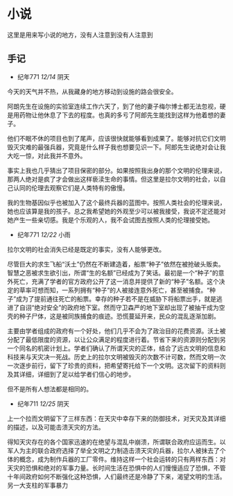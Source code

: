 # 小说

这里是用来写小说的地方，没有人注意到没有人注意到

## 手记

- 纪年771 *12/14* 阴天

今天的天气并不热，从我藏身的地方移动到设施的路会很安全。

阿朗先生在设施的实验室连续工作六天了，到了他的妻子梅尔博士都无法忽视，硬是用药物让他休息了下去的程度。也真的多亏了阿郎先生能找到这样为他着想的妻子。

他们不眠不休的项目也到了尾声，应该很快就能够看到成果了。能够对抗它们文明毁灭灾难的最强兵器，究竟是什么样子我也想要见识一下。阿郎先生说绝对会让我大吃一惊，对此我并不意外。

事实上我也几乎猜出了项目保密的部分。如果按照我出身的那个文明的伦理来说，那两人绝对是疯了才会做出这样亵渎生命的事情。但这里是拉尔文明的社会，以自己认同的伦理去观察它们是人类特有的傲慢。

我的生物基因似乎也被加入了这个最终兵器的蓝图中。按照人类社会的伦理来说，她也应该算是我的孩子。总之我希望她的外观至少可以被我接受，我说不定还能对她产生一些亲切感。我是个乐观的人，我不会试图去按照人类的伦理接受她。

- 纪年771 *12/22* 小雨

拉尔文明的社会消失已经是既定的事实，没有人能够更改。

尽管巨大的求生飞船“沃土”仍然在不断建造着，船票“种子”依然在被抢破头贩卖。智慧之恶被求生欲引出，所谓“生的名额”已经成为了笑话。最初是一个“种子”的意外死亡，充满了学者的官方政府公开了这一消息并提供了新的“种子”名额。这个决定的草率可想而知，一系列拥有“种子”的人被接连意外死亡，甚至被捕食。“种子”成为了提前通往死亡的船票。幸存的种子若不是在威胁下将船票出手，就是逃进了自诩“绝对安全”的政府地下室。然而守卫森严的地下室却出现了被抽干成为空壳的种子尸体，这是被同族捕食的痕迹。恐慌蔓延开来，民众的混乱逐渐加剧。

主要由学者组成的政府有一个好处，他们几乎不会为了政治目的花费资源。沃土被分配了最低限度的资源，以让公众满足的程度进行着。节省下来的资源则分配到另一个同名的机密计划上。学者们确认了所谓天灾的正体，结合了远古文明的信息和科技来与天灾决一死战。历史上的拉尔文明被毁灭的次数不计可数，然而文明一次一次逐步前行，留下了珍贵的资料，把希望寄托给下一个文明。这次留下的资料则及其详细，详细到了足以给学者们信心的地步。

但不是所有人想法都是相同的。

- 纪年711 *12/25* 阴天

上一个拉而文明留下了三样东西：在天灾中幸存下来的防御技术，对天灾及其详细的描述，以及可能击溃天灾的方法。

得知天灾存在的各个国家迅速的在绝望与混乱中崩溃，所谓联合政府应运而生。以军人为主的联合政府选择了举全文明之力制造击溃天灾的兵器，拉尔人被抹去了个体的概念，成为制作兵器的工厂零件。维持这样一个社会运转的只有两样东西：对天灾的恐惧和绝对的军事力量。长时间生活在恐惧中的人们慢慢适应了恐惧，不管十年间政府如何不断强化这种恐惧，人们最终还是冷静了下来，渴望文明的生活。另一大支柱的军事暴力
